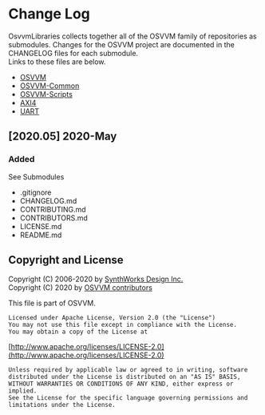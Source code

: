# Change Log
OsvvmLibraries collects together all of the OSVVM family of repositories as submodules.
Changes for the OSVVM project are documented in 
the CHANGELOG files for each submodule.   
Links to these files are below.

- [OSVVM](https://github.com/OSVVM/osvvm/blob/master/CHANGELOG.md) 
- [OSVVM-Common](https://github.com/OSVVM/OSVVM-Common/blob/master/CHANGELOG.md) 
- [OSVVM-Scripts](https://github.com/OSVVM/OSVVM-Scripts/blob/master/CHANGELOG.md) 
- [AXI4](https://github.com/OSVVM/AXI4/blob/master/CHANGELOG.md) 
- [UART](https://github.com/OSVVM/UART/blob/master/CHANGELOG.md) 

## [2020.05] 2020-May

### Added
See Submodules
- .gitignore
- CHANGELOG.md
- CONTRIBUTING.md
- CONTRIBUTORS.md
- LICENSE.md
- README.md 
 
## Copyright and License
Copyright (C) 2006-2020 by [SynthWorks Design Inc.](http://www.synthworks.com/)   
Copyright (C) 2020 by [OSVVM contributors](CONTRIBUTOR.md)   

This file is part of OSVVM.

    Licensed under Apache License, Version 2.0 (the "License")
    You may not use this file except in compliance with the License.
    You may obtain a copy of the License at

  [http://www.apache.org/licenses/LICENSE-2.0](http://www.apache.org/licenses/LICENSE-2.0)

    Unless required by applicable law or agreed to in writing, software
    distributed under the License is distributed on an "AS IS" BASIS,
    WITHOUT WARRANTIES OR CONDITIONS OF ANY KIND, either express or implied.
    See the License for the specific language governing permissions and
    limitations under the License.
